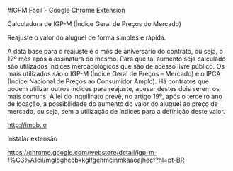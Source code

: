 #IGPM Facil - Google Chrome Extension

Calculadora de IGP-M (Índice Geral de Preços do Mercado)

Reajuste o valor do aluguel de forma simples e rápida.

A data base para o reajuste é o mês de aniversário do contrato, ou seja, o 12º mês após a assinatura do mesmo. Para que tal aumento seja calculado são utilizados índices mercadológicos que são de acesso livre público. Os mais utilizados são o IGP-M (Índice Geral de Preços – Mercado) e o IPCA (Índice Nacional de Preços ao Consumidor Amplo). Há contratos que podem utilizar outros índices para reajuste, apesar destes dois serem os mais comuns. A lei do inquilinato prevê, no artigo 19º, após o terceiro ano de locação, a possibilidade do aumento do valor do aluguel ao preço de mercado, ou seja, sem a utilização de índices para a definição deste valor.

http://imob.io

Instalar extensão

https://chrome.google.com/webstore/detail/igp-m-f%C3%A1cil/mgloghccbkkglfgehmcjnmkaaoajhecf?hl=pt-BR